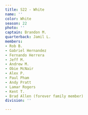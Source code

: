 ```yaml
---
title: S22 - White
name: ''
color: White
season: 22
photo: ''
captain: Brandon M.
quarterback: Jamil L.
members:
- Rob B.
- Gabriel Hernandez
- Fernando Herrera
- Jeff M.
- Andrew M.
- Obie McNair
- Alex P.
- Paul Pham
- Andy Pratt
- Lamar Rogers
- Kent T.
- Brad Allen (forever family member)
division: ''

---
```

